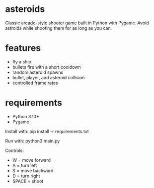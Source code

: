 # asteroids

Classic arcade-style shooter game built in Python with Pygame. Avoid astroids while shooting them for as long as you can.

# features

- fly a ship
- bullets fire with a short cooldown
- random asteroid spawns
- bullet, player, and asteroid collision
- controlled frame rates

# requirements

- Python 3.10+
- Pygame

Install with: pip install -r requirements.txt

Run with: python3 main.py

Controls:

- W = move forward
- A = turn left
- S = move backward
- D = turn right
- SPACE = shoot 
